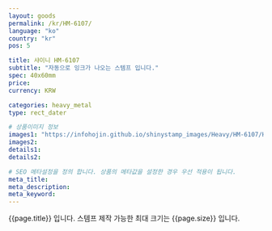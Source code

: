 ```yaml
---
layout: goods
permalink: /kr/HM-6107/
language: "ko"
country: "kr"
pos: 5

title: 샤이니 HM-6107
subtitle: "자동으로 잉크가 나오는 스템프 입니다."
spec: 40x60mm
price: 
currency: KRW

categories: heavy_metal
type: rect_dater

# 상품이미지 정보
images1: "https://infohojin.github.io/shinystamp_images/Heavy/HM-6107/HM-6107_1.jpg"
images2:
details1:
details2:    

# SEO 메타설정을 정의 합니다. 상품의 메타값을 설정한 경우 우선 적용이 됩니다.
meta_title: 
meta_description:
meta_keyword:
---
```


{{page.title}} 입니다. 스템프 제작 가능한 최대 크기는 {{page.size}} 입니다.